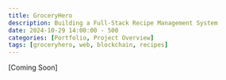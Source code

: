 ```yaml
---
title: GroceryHero
description: Building a Full-Stack Recipe Management System
date: 2024-10-29 14:00:00 - 500
categories: [Portfolio, Project Overview]
tags: [groceryhero, web, blockchain, recipes]
---
```


[Coming Soon]